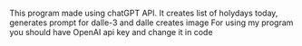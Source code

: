 This program made using chatGPT API. It creates list of holydays today, generates prompt for dalle-3 and dalle creates image
For using my program you should have OpenAI api key and change it in code
